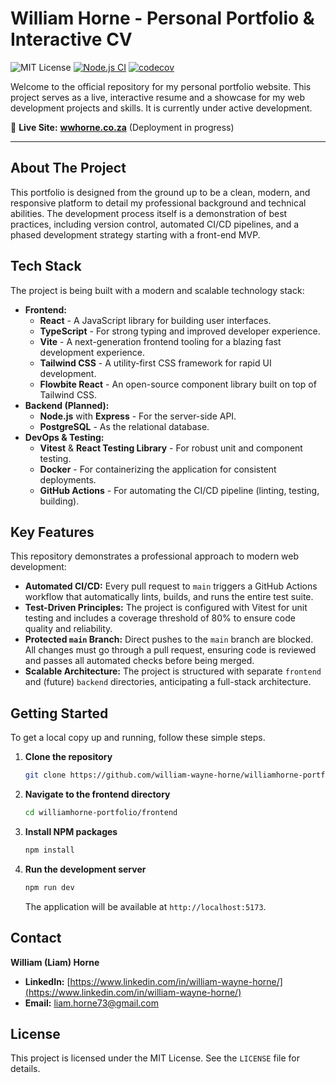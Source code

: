 # William Horne - Personal Portfolio & Interactive CV

![MIT License](https://img.shields.io/badge/License-MIT-blue.svg)
[![Node.js CI](https://github.com/TheLimeGuy/williamhorne-portfolio/actions/workflows/node.js.yml/badge.svg)](https://github.com/TheLimeGuy/williamhorne-portfolio/blob/main/.github/workflows/node.js.yml)
[![codecov](https://codecov.io/gh/TheLimeGuy/williamhorne-portfolio/branch/main/graph/badge.svg)](https://codecov.io/gh/TheLimeGuy/williamhorne-portfolio)

Welcome to the official repository for my personal portfolio website. This project serves as a live, interactive resume and a showcase for my web development projects and skills. It is currently under active development.

🔗 **Live Site:** [**wwhorne.co.za**](https://wwhorne.co.za) (Deployment in progress)

---

## About The Project

This portfolio is designed from the ground up to be a clean, modern, and responsive platform to detail my professional background and technical abilities. The development process itself is a demonstration of best practices, including version control, automated CI/CD pipelines, and a phased development strategy starting with a front-end MVP.

## Tech Stack

The project is being built with a modern and scalable technology stack:

* **Frontend:**
    * **React** - A JavaScript library for building user interfaces.
    * **TypeScript** - For strong typing and improved developer experience.
    * **Vite** - A next-generation frontend tooling for a blazing fast development experience.
    * **Tailwind CSS** - A utility-first CSS framework for rapid UI development.
    * **Flowbite React** - An open-source component library built on top of Tailwind CSS.
* **Backend (Planned):**
    * **Node.js** with **Express** - For the server-side API.
    * **PostgreSQL** - As the relational database.
* **DevOps & Testing:**
    * **Vitest** & **React Testing Library** - For robust unit and component testing.
    * **Docker** - For containerizing the application for consistent deployments.
    * **GitHub Actions** - For automating the CI/CD pipeline (linting, testing, building).

## Key Features

This repository demonstrates a professional approach to modern web development:

* **Automated CI/CD:** Every pull request to `main` triggers a GitHub Actions workflow that automatically lints, builds, and runs the entire test suite.
* **Test-Driven Principles:** The project is configured with Vitest for unit testing and includes a coverage threshold of 80% to ensure code quality and reliability.
* **Protected `main` Branch:** Direct pushes to the `main` branch are blocked. All changes must go through a pull request, ensuring code is reviewed and passes all automated checks before being merged.
* **Scalable Architecture:** The project is structured with separate `frontend` and (future) `backend` directories, anticipating a full-stack architecture.

## Getting Started

To get a local copy up and running, follow these simple steps.

1.  **Clone the repository**
    ```sh
    git clone https://github.com/william-wayne-horne/williamhorne-portfolio.git
    ```
2.  **Navigate to the frontend directory**
    ```sh
    cd williamhorne-portfolio/frontend
    ```
3.  **Install NPM packages**
    ```sh
    npm install
    ```
4.  **Run the development server**
    ```sh
    npm run dev
    ```
    The application will be available at `http://localhost:5173`.

## Contact

**William (Liam) Horne**

* **LinkedIn:** [https://www.linkedin.com/in/william-wayne-horne/](https://www.linkedin.com/in/william-wayne-horne/)
* **Email:** [liam.horne73@gmail.com](mailto:liam.horne73@gmail.com)

## License

This project is licensed under the MIT License. See the `LICENSE` file for details.
